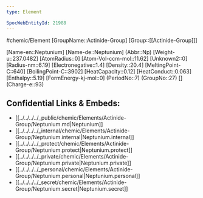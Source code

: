 ```yaml
---
type: Element

SpocWebEntityId: 21988
---
```


#chemic/Element 
[GroupName::Actinide-Group]
[Group::[[Actinide-Group]]]



[Name-en::Neptunium]
[Name-de::Neptunium]
(Abbr::Np)
[Weight-u::237.0482]
[AtomRadius::0]
[Atom-Vol-ccm-mol::11.62]
[Unknown2::0]
[Radius-nm::6.19]
[Electronegative::1.4]
[Density::20.4]
[MeltingPoint-C::640]
[BoilingPoint-C::3902]
[HeatCapacity::0.12]
[HeatConduct::0.063]
[Enthalpy::5.19]
[FormEnergy-kj-mol::0]
(PeriodNo::7)
(GroupNo::27)
[]
(Charge-e::93)



## Confidential Links & Embeds: 
- [[../../../../_public/chemic/Elements/Actinide-Group/Neptunium.md|Neptunium]] 
- [[../../../../_internal/chemic/Elements/Actinide-Group/Neptunium.internal|Neptunium.internal]] 
- [[../../../../_protect/chemic/Elements/Actinide-Group/Neptunium.protect|Neptunium.protect]] 
- [[../../../../_private/chemic/Elements/Actinide-Group/Neptunium.private|Neptunium.private]] 
- [[../../../../_personal/chemic/Elements/Actinide-Group/Neptunium.personal|Neptunium.personal]] 
- [[../../../../_secret/chemic/Elements/Actinide-Group/Neptunium.secret|Neptunium.secret]] 
